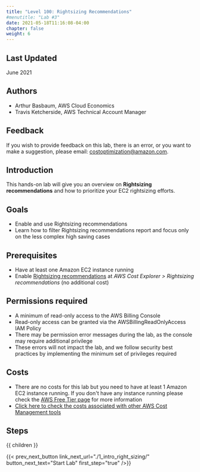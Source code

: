 ```yaml
---
title: "Level 100: Rightsizing Recommendations"
#menutitle: "Lab #3"
date: 2021-05-18T11:16:08-04:00
chapter: false
weight: 6
---
```

## Last Updated
June 2021

## Authors
- Arthur Basbaum, AWS Cloud Economics
- Travis Ketcherside, AWS Technical Account Manager

## Feedback
If you wish to provide feedback on this lab, there is an error, or you want to make a suggestion, please email: costoptimization@amazon.com.

## Introduction
This hands-on lab will give you an overview on **Rightsizing recommendations** and how to prioritize your EC2 rightsizing efforts.

## Goals
- Enable and use Rightsizing recommendations
- Learn how to filter Rightsizing recommendations report and focus only on the less complex high saving cases

## Prerequisites
- Have at least one Amazon EC2 instance running
- Enable [Rightsizing recommendations](https://docs.aws.amazon.com/awsaccountbilling/latest/aboutv2/ce-rightsizing.html#rr-getting-started) at *AWS Cost Explorer > Rightsizing recommendations* (no additional cost)

## Permissions required
- A minimum of read-only access to the AWS Billing Console
- Read-only access can be granted via the AWSBillingReadOnlyAccess IAM Policy
- There may be permission error messages during the lab, as the console may require additional privilege
- These errors will not impact the lab, and we follow security best practices by implementing the minimum set of privileges required

## Costs
- There are no costs for this lab but you need to have at least 1 Amazon EC2 instance running. If you don't have any instance running please check the [AWS Free Tier page](https://aws.amazon.com/free/) for more information
- [Click here to check the costs associated with other AWS Cost Management tools](https://aws.amazon.com/aws-cost-management/pricing/)

## Steps
{{ children }}

{{< prev_next_button link_next_url="./1_intro_right_sizing/" button_next_text="Start Lab" first_step="true" />}}
